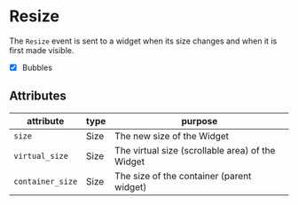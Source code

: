 # Resize

The `Resize` event is sent to a widget when its size changes and when it is first made visible.

- [x] Bubbles

## Attributes

| attribute        | type | purpose                                           |
| ---------------- | ---- | ------------------------------------------------- |
| `size`           | Size | The new size of the Widget                       |
| `virtual_size`   | Size | The virtual size (scrollable area) of the Widget |
| `container_size` | Size | The size of the container (parent widget)        |
